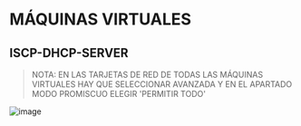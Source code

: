 # MÁQUINAS VIRTUALES
## ISCP-DHCP-SERVER

> NOTA: EN LAS TARJETAS DE RED DE TODAS LAS MÁQUINAS VIRTUALES HAY QUE SELECCIONAR AVANZADA Y EN EL APARTADO MODO PROMISCUO ELEGIR 'PERMITIR TODO'

![image](https://user-images.githubusercontent.com/91204696/193887921-bce21cc6-31e6-45f6-9b0c-bc87863b1a62.png)

